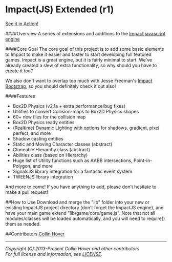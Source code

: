 Impact(JS) Extended (r1)
========
  
[See it in Action!](http://collinhover.github.com/mimic "Mimic")

####Overview
A series of extensions and additions to the [Impact javascript engine](http://impactjs.com "ImpactJS")

####Core Goal
The core goal of this project is to add some basic elements to Impact to make it easier and faster to start developing full featured games. Impact is a great engine, but it is fairly minimal to start. We've already created a slew of extra functionality, so why should you have to create it too?  
  
We also don't want to overlap too much with Jesse Freeman's [Impact Bootstrap](https://github.com/gamecook/Impact-Bootstrap "Impact-Bootstrap"), so you should definitely check it out also!  

####Features
* Box2D Physics (v2.1a + extra performance/bug fixes)  
* Utilities to convert Collision-maps to Box2D Physics shapes  
* 60+ new tiles for the collision map  
* Box2D Physics ready entities  
* (Realtime) Dynamic Lighting with options for shadows, gradient, pixel perfect, and more  
* Shadow casting entities  
* Static and Moving Character classes (abstract)  
* Cloneable Hierarchy class (abstract)  
* Abilities class (based on Hierarchy)  
* Huge list of Utility functions such as AABB intersections, Point-in-Polygon, and more  
* SignalsJS library integration for a fantastic event system  
* TWEENJS library integration  
  
And more to come! If you have anything to add, please don't hesitate to make a pull request!   

##How to Use
Download and merge the "lib" folder into your new or existing ImpactJS project directory (don't forget the ImpactJS engine), and have your main game extend "lib/game/core/game.js". Note that not all modules/classes will be loaded automatically, and you will need to require() them as needed.
  
##Contributors
[Collin Hover](http://collinhover.com "Collin Hover")  

---
  
*Copyright (C) 2013-Present Collin Hover and other contributors*  
*For full license and information, see [LICENSE](https://github.com/collinhover/impactextended/blob/master/LICENSE).*